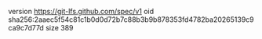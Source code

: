 version https://git-lfs.github.com/spec/v1
oid sha256:2aaec5f54c81c1b0d0d72b7c88b3b9b878353fd4782ba20265139c9ca9c7d77d
size 389
